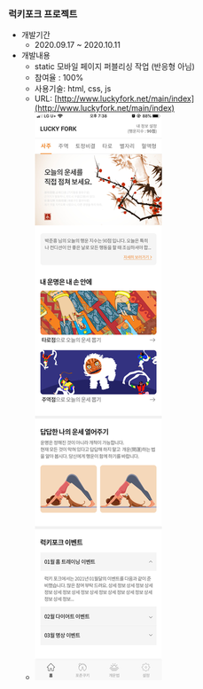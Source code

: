 ### 럭키포크 프로젝트

- 개발기간<br>
  - 2020.09.17 ~ 2020.10.11
- 개발내용<br>
  - static 모바일 페이지 퍼블리싱 작업 (반응형 아님)
  - 참여율 : 100%
  - 사용기술: html, css, js
  - URL: [http://www.luckyfork.net/main/index](http://www.luckyfork.net/main/index)
  - ![럭키포크](./static/images/lk.jpg)
